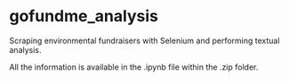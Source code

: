 # gofundme_analysis
Scraping environmental fundraisers with Selenium and performing textual analysis.

All the information is available in the .ipynb file within the .zip folder.
